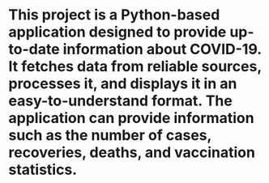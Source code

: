 # This project is a Python-based application designed to provide up-to-date information about COVID-19. It fetches data from reliable sources, processes it, and displays it in an easy-to-understand format. The application can provide information such as the number of cases, recoveries, deaths, and vaccination statistics.
